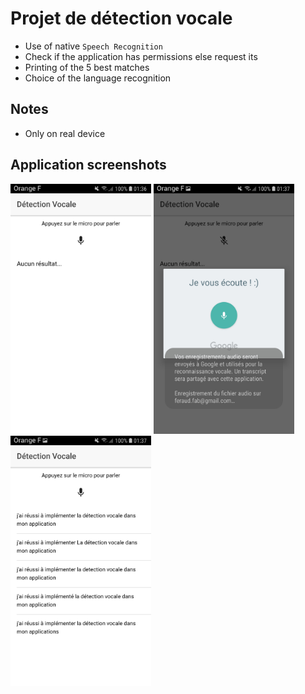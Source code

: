 # Projet de détection vocale

* Use of native `Speech Recognition`
* Check if the application has permissions else request its
* Printing of the 5 best matches 
* Choice of the language recognition


## Notes

* Only on real device

## Application screenshots

<img src="./src/assets/imgs/principal.jpg" height="400px" />
<img src="./src/assets/imgs/ecoute.jpg" height="400px" />
<img src="./src/assets/imgs/resultats.jpg" height="400px" />